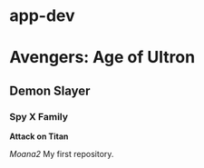 # app-dev

# Avengers: Age of Ultron
## Demon Slayer
### Spy X Family

**Attack on Titan**

*Moana2*
My first repository.
